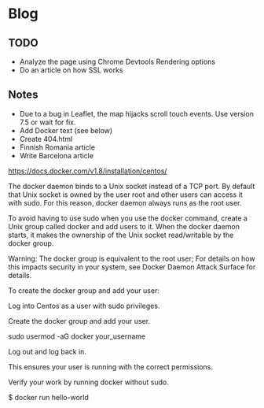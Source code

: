 # Blog

## TODO
- Analyze the page using Chrome Devtools Rendering options
- Do an article on how SSL works

## Notes
- Due to a bug in Leaflet, the map hijacks scroll touch events. Use version 7.5 or wait for fix.
- Add Docker text (see below)
- Create 404.html
- Finnish Romania article
- Write Barcelona article

https://docs.docker.com/v1.8/installation/centos/

The docker daemon binds to a Unix socket instead of a TCP port. By default that Unix socket is owned by the user root and other users can access it with sudo. For this reason, docker daemon always runs as the root user.

To avoid having to use sudo when you use the docker command, create a Unix group called docker and add users to it. When the docker daemon starts, it makes the ownership of the Unix socket read/writable by the docker group.

Warning: The docker group is equivalent to the root user; For details on how this impacts security in your system, see Docker Daemon Attack Surface for details.

To create the docker group and add your user:

Log into Centos as a user with sudo privileges.

Create the docker group and add your user.

sudo usermod -aG docker your_username

Log out and log back in.

This ensures your user is running with the correct permissions.

Verify your work by running docker without sudo.

$ docker run hello-world